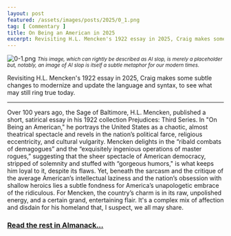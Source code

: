 ```yaml
---
layout: post
featured: /assets/images/posts/2025/0_1.png
tag: [ Commentary ]
title: On Being an American in 2025
excerpt: Revisiting H.L. Mencken's 1922 essay in 2025, Craig makes some subtle changes to modernize and update the language and syntax, to see what may still ring true today.
---
```


![0-1.png](https://walkercraig.github.io/almanack/assets/images/posts/2025/0_1.png)
*<small>This image, which can rightly be described as AI slop, is merely a placeholder but, notably, an image of AI slop is itself a subtle metaphor for our modern times.</small>*

Revisiting H.L. Mencken's 1922 essay in 2025, Craig makes some subtle changes to modernize and update the language and syntax, to see what may still ring true today.

---

<p>Over 100 years ago, the Sage of Baltimore, H.L. Mencken, published a short, satirical essay in his 1922 collection Prejudices: Third Series. In "On Being an American," he portrays the United States as a chaotic, almost theatrical spectacle and revels in the nation’s political farce, religious eccentricity, and cultural vulgarity. Mencken delights in the “ribald combats of demagogues” and the “exquisitely ingenious operations of master rogues,” suggesting that the sheer spectacle of American democracy, stripped of solemnity and stuffed with “gorgeous humors," is what keeps him loyal to it, despite its flaws. Yet, beneath the sarcasm and the critique of the average American’s intellectual laziness and the nation’s obsession with shallow heroics lies a subtle fondness for America’s unapologetic embrace of the ridiculous. For Mencken, the country’s charm is in its raw, unpolished energy, and a certain grand, entertaining flair. It's a complex mix of affection and disdain for his homeland that, I suspect, we all may share.</p>

<h3><a href="https://www.almanack.blog/on-being-an-american-in-2025/">Read the rest in Almanack...</a></h3>

<br/>
